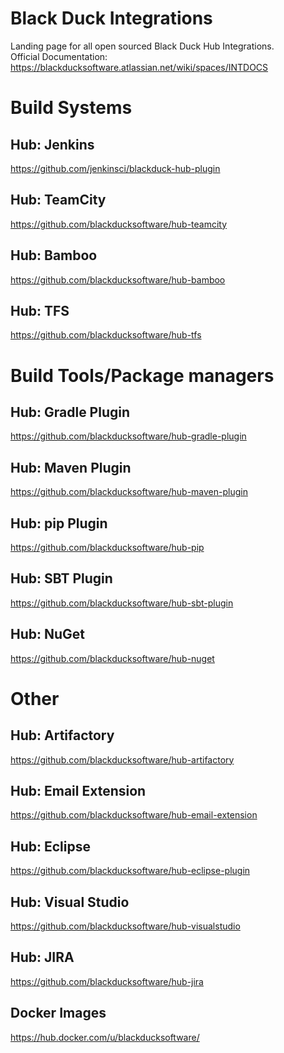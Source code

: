 # Black Duck Integrations
Landing page for all open sourced Black Duck Hub Integrations.  
Official Documentation: https://blackducksoftware.atlassian.net/wiki/spaces/INTDOCS

# Build Systems
## Hub: Jenkins
https://github.com/jenkinsci/blackduck-hub-plugin
## Hub: TeamCity
https://github.com/blackducksoftware/hub-teamcity
## Hub: Bamboo
https://github.com/blackducksoftware/hub-bamboo
## Hub: TFS
https://github.com/blackducksoftware/hub-tfs
# Build Tools/Package managers
## Hub: Gradle Plugin
https://github.com/blackducksoftware/hub-gradle-plugin
## Hub: Maven Plugin
https://github.com/blackducksoftware/hub-maven-plugin
## Hub: pip Plugin
https://github.com/blackducksoftware/hub-pip
## Hub: SBT Plugin
https://github.com/blackducksoftware/hub-sbt-plugin
## Hub: NuGet
https://github.com/blackducksoftware/hub-nuget
# Other
## Hub: Artifactory
https://github.com/blackducksoftware/hub-artifactory
## Hub: Email Extension
https://github.com/blackducksoftware/hub-email-extension
## Hub: Eclipse
https://github.com/blackducksoftware/hub-eclipse-plugin
## Hub: Visual Studio
https://github.com/blackducksoftware/hub-visualstudio
## Hub: JIRA
https://github.com/blackducksoftware/hub-jira

## Docker Images
https://hub.docker.com/u/blackducksoftware/
